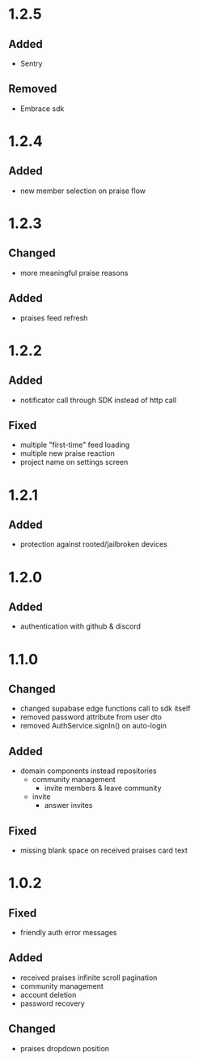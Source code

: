 # 1.2.5
## Added
- Sentry

## Removed
- Embrace sdk

# 1.2.4
## Added
- new member selection on praise flow

# 1.2.3
## Changed
- more meaningful praise reasons
## Added
- praises feed refresh 

# 1.2.2
## Added
- notificator call through SDK instead of http call

## Fixed
- multiple "first-time" feed loading
- multiple new praise reaction
- project name on settings screen

# 1.2.1
## Added
- protection against rooted/jailbroken devices

# 1.2.0
## Added
- authentication with github & discord

# 1.1.0
## Changed
- changed supabase edge functions call to sdk itself
- removed password attribute from user dto
- removed AuthService.signIn() on auto-login
## Added
- domain components instead repositories
    - community management
        - invite members & leave community
    - invite
        - answer invites
## Fixed
- missing blank space on received praises card text

# 1.0.2
## Fixed
- friendly auth error messages
## Added
- received praises infinite scroll pagination
- community management
- account deletion
- password recovery
## Changed
- praises dropdown position